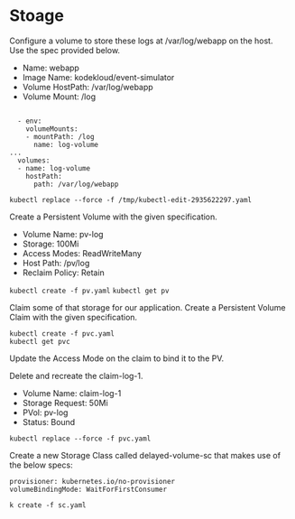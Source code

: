 # Stoage
Configure a volume to store these logs at /var/log/webapp on the host.  
Use the spec provided below.
- Name: webapp
- Image Name: kodekloud/event-simulator
- Volume HostPath: /var/log/webapp
- Volume Mount: /log

<code>
  - env:    
    volumeMounts:
    - mountPath: /log
      name: log-volume
... 
  volumes:
  - name: log-volume
    hostPath:
      path: /var/log/webapp
</code>
  

`kubectl replace --force -f /tmp/kubectl-edit-2935622297.yaml`  


Create a Persistent Volume with the given specification.
- Volume Name: pv-log
- Storage: 100Mi
- Access Modes: ReadWriteMany
- Host Path: /pv/log
- Reclaim Policy: Retain


`kubectl create -f pv.yaml` 
`kubectl get pv`  

Claim some of that storage for our application. Create a Persistent Volume Claim with the given specification.

`kubectl create -f pvc.yaml`  
`kubectl get pvc`  

Update the Access Mode on the claim to bind it to the PV.

Delete and recreate the claim-log-1.
   -  Volume Name: claim-log-1
   -  Storage Request: 50Mi
   -  PVol: pv-log
   -  Status: Bound

`kubectl replace --force -f pvc.yaml `  



Create a new Storage Class called delayed-volume-sc that makes use of the below specs:

`provisioner: kubernetes.io/no-provisioner`  
`volumeBindingMode: WaitForFirstConsumer`  


`k create -f sc.yaml `